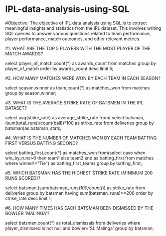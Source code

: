 # IPL-data-analysis-using-SQL

#Objective:
The objective of IPL data analysis using SQL is to extract meaningful insights and statistics from the IPL dataset. 
This involves writing SQL queries to answer various questions related to team performance, player performance, match outcomes, and other relevant metrics. 


#1. WHAT ARE THE TOP 5 PLAYERS WITH THE MOST PLAYER OF THE MATCH AWARDS?

select player_of_match,count(*) as awards_count
from matches group by player_of_match
order by awards_count desc 
limit 5;

#2. HOW MANY MATCHES WERE WON BY EACH TEAM IN EACH SEASON?

select season,winner as team,count(*) as matches_won
from matches group by season,winner;

 #3. WHAT IS THE AVERAGE STRIKE RATE OF BATSMEN IN THE IPL DATASET?
 
select avg(strike_rate) as average_strike_rate
from( select batsman,(sum(total_runs)/count(ball))*100 as strike_rate
from deliveries group by batsman)as batsman_stats;

#4. WHAT IS THE NUMBER OF MATCHES WON BY EACH TEAM BATTING FIRST VERSUS BATTING SECOND?

select batting_first,count(*) as matches_won
from(select case when win_by_runs>0 then team1
else team2 end as batting_first
from matches
where winner!="Tie") as batting_first_teams
group by batting_first;


#5. WHICH BATSMAN HAS THE HIGHEST STRIKE RATE (MINIMUM 200 RUNS SCORED)?

select batsman,(sum(batsman_runs)*100/count(*))
as strike_rate
from deliveries group by batsman
having sum(batsman_runs)>=200
order by strike_rate desc
limit 1;


#6. HOW MANY TIMES HAS EACH BATSMAN BEEN DISMISSED BY THE BOWLER 'MALINGA'?

select batsman,count(*) as total_dismissals
from deliveries 
where player_dismissed is not null 
and bowler='SL Malinga'
group by batsman;



